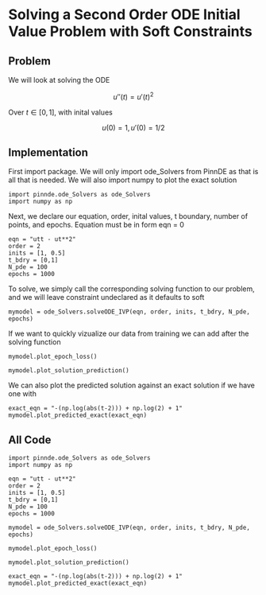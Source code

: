 # Solving a Second Order ODE Initial Value Problem with Soft Constraints

## Problem
We will look at solving the ODE

$$u''(t) = u'(t)^2$$

Over $t\in[0,1]$, with inital values

$$u(0) = 1, u'(0) = 1/2$$

## Implementation

First import package. We will only import ode_Solvers from PinnDE as that is all that is needed. We will also import numpy to plot
the exact solution

    import pinnde.ode_Solvers as ode_Solvers
    import numpy as np

Next, we declare our equation, order, inital values, t boundary, number of points, and epochs. Equation must be in form eqn = 0

    eqn = "utt - ut**2"
    order = 2
    inits = [1, 0.5]
    t_bdry = [0,1]
    N_pde = 100
    epochs = 1000

To solve, we simply call the corresponding solving function to our problem, and we will leave constraint undeclared as it defaults to soft

    mymodel = ode_Solvers.solveODE_IVP(eqn, order, inits, t_bdry, N_pde, epochs)

If we want to quickly vizualize our data from training we can add after the solving function

    mymodel.plot_epoch_loss()

    mymodel.plot_solution_prediction()

We can also plot the predicted solution against an exact solution if we have one with

    exact_eqn = "-(np.log(abs(t-2))) + np.log(2) + 1"
    mymodel.plot_predicted_exact(exact_eqn)

## All Code

    import pinnde.ode_Solvers as ode_Solvers
    import numpy as np

    eqn = "utt - ut**2"
    order = 2
    inits = [1, 0.5]
    t_bdry = [0,1]
    N_pde = 100
    epochs = 1000

    mymodel = ode_Solvers.solveODE_IVP(eqn, order, inits, t_bdry, N_pde, epochs)

    mymodel.plot_epoch_loss()

    mymodel.plot_solution_prediction()

    exact_eqn = "-(np.log(abs(t-2))) + np.log(2) + 1"
    mymodel.plot_predicted_exact(exact_eqn)
